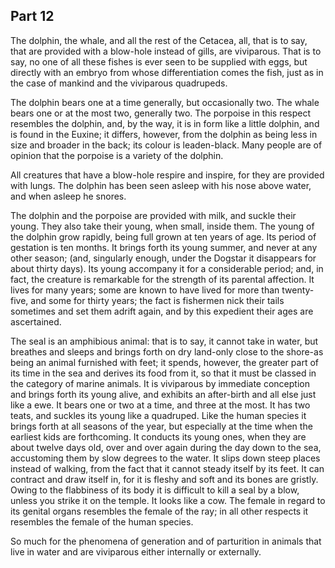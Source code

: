 ## Part 12

The dolphin, the whale, and all the rest of the Cetacea, all, that is to say, that are provided with a blow-hole instead of gills, are viviparous.
That is to say, no one of all these fishes is ever seen to be supplied with eggs, but directly with an embryo from whose differentiation comes the fish, just as in the case of mankind and the viviparous quadrupeds.

The dolphin bears one at a time generally, but occasionally two.
The whale bears one or at the most two, generally two.
The porpoise in this respect resembles the dolphin, and, by the way, it is in form like a little dolphin, and is found in the Euxine; it differs, however, from the dolphin as being less in size and broader in the back; its colour is leaden-black.
Many people are of opinion that the porpoise is a variety of the dolphin.

All creatures that have a blow-hole respire and inspire, for they are provided with lungs.
The dolphin has been seen asleep with his nose above water, and when asleep he snores.

The dolphin and the porpoise are provided with milk, and suckle their young.
They also take their young, when small, inside them.
The young of the dolphin grow rapidly, being full grown at ten years of age.
Its period of gestation is ten months.
It brings forth its young summer, and never at any other season; (and, singularly enough, under the Dogstar it disappears for about thirty days).
Its young accompany it for a considerable period; and, in fact, the creature is remarkable for the strength of its parental affection.
It lives for many years; some are known to have lived for more than twenty-five, and some for thirty years; the fact is fishermen nick their tails sometimes and set them adrift again, and by this expedient their ages are ascertained.

The seal is an amphibious animal: that is to say, it cannot take in water, but breathes and sleeps and brings forth on dry land-only close to the shore-as being an animal furnished with feet; it spends, however, the greater part of its time in the sea and derives its food from it, so that it must be classed in the category of marine animals.
It is viviparous by immediate conception and brings forth its young alive, and exhibits an after-birth and all else just like a ewe.
It bears one or two at a time, and three at the most.
It has two teats, and suckles its young like a quadruped.
Like the human species it brings forth at all seasons of the year, but especially at the time when the earliest kids are forthcoming.
It conducts its young ones, when they are about twelve days old, over and over again during the day down to the sea, accustoming them by slow degrees to the water.
It slips down steep places instead of walking, from the fact that it cannot steady itself by its feet.
It can contract and draw itself in, for it is fleshy and soft and its bones are gristly.
Owing to the flabbiness of its body it is difficult to kill a seal by a blow, unless you strike it on the temple.
It looks like a cow.
The female in regard to its genital organs resembles the female of the ray; in all other respects it resembles the female of the human species.

So much for the phenomena of generation and of parturition in animals that live in water and are viviparous either internally or externally.


